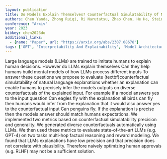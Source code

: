 ```yaml
---
layout: publication
title: Do Models Explain Themselves? Counterfactual Simulatability Of Natural Language Explanations
authors: Chen Yanda, Zhong Ruiqi, Ri Narutatsu, Zhao Chen, He He, Steinhardt Jacob, Yu Zhou, Mckeown Kathleen
conference: "Arxiv"
year: 2023
bibkey: chen2023do
additional_links:
  - {name: "Paper", url: "https://arxiv.org/abs/2307.08678"}
tags: ['GPT', 'Interpretability And Explainability', 'Model Architecture', 'Reinforcement Learning']
---
```

Large language models (LLMs) are trained to imitate humans to explain human decisions. However do LLMs explain themselves Can they help humans build mental models of how LLMs process different inputs To answer these questions we propose to evaluate (textbf)counterfactual simulatability of natural language explanations whether an explanation can enable humans to precisely infer the models outputs on diverse counterfactuals of the explained input. For example if a model answers yes to the input question Can eagles fly with the explanation all birds can fly then humans would infer from the explanation that it would also answer yes to the counterfactual input Can penguins fly. If the explanation is precise then the models answer should match humans expectations. We implemented two metrics based on counterfactual simulatability precision and generality. We generated diverse counterfactuals automatically using LLMs. We then used these metrics to evaluate state-of-the-art LLMs (e.g. GPT-4) on two tasks multi-hop factual reasoning and reward modeling. We found that LLMs explanations have low precision and that precision does not correlate with plausibility. Therefore naively optimizing human approvals (e.g. RLHF) may not be a sufficient solution.

